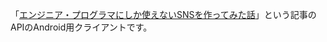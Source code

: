 「[エンジニア・プログラマにしか使えないSNSを作ってみた話](https://qiita.com/HawkClaws/items/599d7666f55e79ef7f56)」という記事のAPIのAndroid用クライアントです。